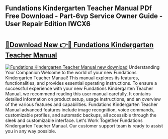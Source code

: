 ## Fundations Kindergarten Teacher Manual PDf Free Download - Part-6vp Service Owner Guide - User Repair Edition IWCX6

# <h2><a href="http://bc37651.oget.top/?id=Fundations+Kindergarten+Teacher+Manual">🔗Download New 👉🔴 Fundations Kindergarten Teacher Manual</a></h2>

[![Fundations Kindergarten Teacher Manual new download](https://i.imgur.com/5g1atiW.png)](http://bc37651.oget.top/?id=Fundations+Kindergarten+Teacher+Manual)
Understanding Your Companion Welcome to the world of your new Fundations Kindergarten Teacher Manual! This manual explores its features, functionalities, and provides essential operating instructions. To ensure a successful experience with your new Fundations Kindergarten Teacher Manual, we recommend reading this user manual carefully. It contains detailed information on product setup, usage instructions, and an overview of the various features and capabilities. Fundations Kindergarten Teacher Manual advanced features include image recognition, voice commands, customizable profiles, and automatic backups, all accessible through the sleek and customizable interface. Let's Work Together Fundations Kindergarten Teacher Manual. Our customer support team is ready to assist you in any way possible.
